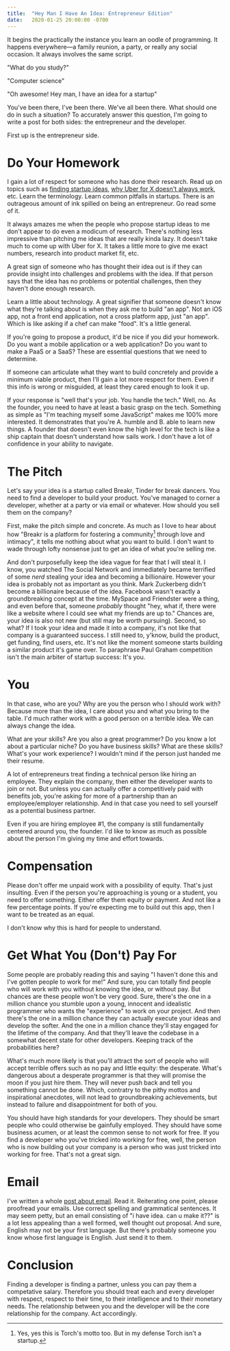 ```yaml
---
title:  "Hey Man I Have An Idea: Entrepreneur Edition"
date:   2020-01-25 20:00:00 -0700
---
```


It begins the practically the instance you learn an oodle of
programming. It happens everywhere&mdash;a family reunion, a party, or
really any social occasion. It always involves the same script.

"What do you study?"

"Computer science"

"Oh awesome! Hey man, I have an idea for a startup"

You've been there, I've been there. We've all been there. What should
one do in such a situation? To accurately answer this question, I'm
going to write a post for both sides: the entrepreneur and the
developer.

First up is the entrepreneur side.

# Do Your Homework

I gain a lot of respect for someone who has done their research. Read
up on topics such as [finding startup
ideas](http://www.paulgraham.com/startupideas.html), [why Uber for X
doesn't always
work](https://blog.ycombinator.com/read-this-before-you-build-uber-for-x/),
etc. Learn the terminology. Learn common pitfalls in startups. There
is an outrageous amount of ink spilled on being an entrepreneur. Go
read some of it.

It always amazes me when the people who propose startup ideas to me
don't appear to do even a modicum of research. There's nothing less
impressive than pitching me ideas that are really kinda lazy. It
doesn't take much to come up with Uber for X. It takes a little more
to give me exact numbers, research into product market fit, etc.

A great sign of someone who has thought their idea out is if they can
provide insight into challenges and problems with the idea. If that
person says that the idea has no problems or potential challenges,
then they haven't done enough research.

Learn a little about technology. A great signifier that someone
doesn't know what they're talking about is when they ask me to build
"an app". Not an iOS app, not a front end application, not a cross
platform app, just "an app". Which is like asking if a chef can make
"food". It's a little general.

If you're going to propose a product, it'd be nice if you did your
homework. Do you want a mobile application or a web application?  Do
you want to make a PaaS or a SaaS? These are essential questions that
we need to determine.

If someone can articulate what they want to build concretely and
provide a minimum viable product, then I'll gain a lot more respect
for them. Even if this info is wrong or misguided, at least they cared
enough to look it up.

If your response is "well that's your job. You handle the tech." Well,
no. As the founder, you need to have at least a basic grasp on the
tech. Something as simple as "I'm teaching myself some JavaScript"
makes me 100% more interested. It demonstrates that you're A. humble
and B. able to learn new things. A founder that doesn't even know the
high level for the tech is like a ship captain that doesn't understand
how sails work. I don't have a lot of confidence in your ability to
navigate.

# The Pitch

Let's say your idea is a startup called Breakr, Tinder for break
dancers. You need to find a developer to build your product. You've
managed to corner a developer, whether at a party or via email or
whatever. How should you sell them on the company?

First, make the pitch simple and concrete. As much as I love to hear
about how "Breakr is a platform for fostering a community[^1] through
love and intimacy", it tells me nothing about what you want to
build. I don't want to wade through lofty nonsense just to get an idea
of what you're selling me.

[^1]: Yes, yes this is Torch's motto too. But in my defense Torch isn't a startup.

And don't purposefully keep the idea vague for fear that I will steal
it. I know, you watched The Social Network and immediately became
terrified of some *nerd* stealing your idea and becoming a
billionaire. However your idea is probably not as important as you
think. Mark Zuckerberg didn't become a billionaire because of the
idea. Facebook wasn't exactly a groundbreaking concept at the
time. MySpace and Friendster were a thing, and even before that,
someone *probably* thought "hey, what if, there were like a website
where I could see what my friends are up to." Chances are, your idea
is also not new (but still may be worth pursuing). Second, so what?
If I took your idea and made it into a company, it's not like that
company is a guaranteed success.  I still need to, y'know, build the
product, get funding, find users, etc. It's not like the moment
someone starts building a similar product it's game over. To
paraphrase Paul Graham competition isn't the main arbiter of startup
success: It's you.

# You

In that case, who are you? Why are you the person who I should work
with? Because more than the idea, I care about you and what you bring
to the table. I'd much rather work with a good person on a terrible
idea. We can always change the idea.

What are your skills? Are you also a great programmer? Do you know a
lot about a particular niche? Do you have business skills? What are
these skills? What's your work experience? I wouldn't mind if the
person just handed me their resume.

A lot of entrepreneurs treat finding a technical person like hiring an
employee. They explain the company, then either the developer wants to
join or not. But unless you can actually offer a competitively paid
with benefits job, you're asking for more of a partnership than an
employee/employer relationship. And in that case you need to sell
yourself as a potential business partner.

Even if you are hiring employee #1, the company is still fundamentally
centered around you, the founder. I'd like to know as much as possible
about the person I'm giving my time and effort towards.

# Compensation

Please don't offer me unpaid work with a possibility of equity. That's
just insulting. Even if the person you're approaching is young or a
student, you need to offer something. Either offer them equity or
payment. And not like a few percentage points. If you're expecting me
to build out this app, then I want to be treated as an equal.

I don't know why this is hard for people to understand.

# Get What You (Don't) Pay For

Some people are probably reading this and saying "I haven't done this
and I've gotten people to work for me!" And sure, you can totally find
people who will work with you without knowing the idea, or without
pay. But chances are these people won't be very good. Sure, there's
the one in a million chance you stumble upon a young, innocent and
idealistic programmer who wants the "experience" to work on your
project. And then there's the one in a million chance they can
actually execute your ideas and develop the softer. And the one in a
million chance they'll stay engaged for the lifetime of the
company. And that they'll leave the codebase in a somewhat decent
state for other developers. Keeping track of the probabilities here?

What's much more likely is that you'll attract the sort of people who
will accept terrible offers such as no pay and little equity: the
desperate. What's dangerous about a desperate
programmer is that they will promise the moon if you just hire
them. They will never push back and tell you something cannot be
done. Which, contratry to the pithy mottos and inspirational
anecdotes, will not lead to groundbreaking achievements, but instead
to failure and disappointment for both of you.

You should have high standards for your developers. They should be
smart people who could otherwise be gainfully employed. They should
have some business acumen, or at least the common sense to not work
for free. If you find a developer who you've tricked into working for
free, well, the person who is now building out your company is a
person who was just tricked into working for free. That's not a great
sign.

# Email

I've written a whole [post about
email](https://blog.torchnyu.com/2019/12/19/sent-from-my-iphone.html). Read
it. Reiterating one point, please proofread your emails. Use correct
spelling and grammatical sentences. It may seem petty, but an email
consisting of "i have idea. can u make it??" is a lot less appealing
than a well formed, well thought out proposal. And sure, English may
not be your first language. But there's probably someone you know
whose first language is English. Just send it to them.

# Conclusion

Finding a developer is finding a partner, unless you can pay them a
competative salary. Therefore you should treat each and every
developer with respect, respect to their time, to their intelligence
and to their monetary needs. The relationship between you and the
developer will be the core relationship for the company. Act
accordingly.
